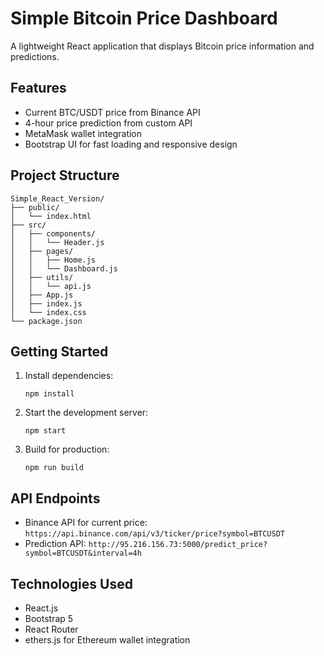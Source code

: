 # Simple Bitcoin Price Dashboard

A lightweight React application that displays Bitcoin price information and predictions.

## Features

- Current BTC/USDT price from Binance API
- 4-hour price prediction from custom API
- MetaMask wallet integration
- Bootstrap UI for fast loading and responsive design

## Project Structure

```
Simple_React_Version/
├── public/
│   └── index.html
├── src/
│   ├── components/
│   │   └── Header.js
│   ├── pages/
│   │   ├── Home.js
│   │   └── Dashboard.js
│   ├── utils/
│   │   └── api.js
│   ├── App.js
│   ├── index.js
│   └── index.css
└── package.json
```

## Getting Started

1. Install dependencies:
   ```
   npm install
   ```

2. Start the development server:
   ```
   npm start
   ```

3. Build for production:
   ```
   npm run build
   ```

## API Endpoints

- Binance API for current price: `https://api.binance.com/api/v3/ticker/price?symbol=BTCUSDT`
- Prediction API: `http://95.216.156.73:5000/predict_price?symbol=BTCUSDT&interval=4h`

## Technologies Used

- React.js
- Bootstrap 5
- React Router
- ethers.js for Ethereum wallet integration 